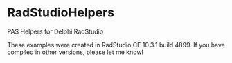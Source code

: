 # RadStudioHelpers
PAS Helpers for Delphi RadStudio

These examples were created in RadStudio CE 10.3.1 build 4899.
If you have compiled in other versions, please let me know!
